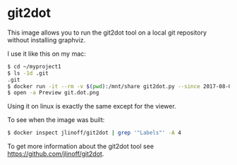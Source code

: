 # git2dot

This image allows you to run the git2dot tool on a local git repository
without installing graphviz.

I use it like this on my mac:

```bash
$ cd ~/myproject1
$ ls -1d .git
.git
$ docker run -it --rm -v $(pwd):/mnt/share git2dot.py --since 2017-08-01 --png -l "'%h|%s|%cn|%cr'" git.dot
$ open -a Preview git.dot.png
```

Using it on linux is exactly the same except for the viewer.

To see when the image was built:

```bash
$ docker inspect jlinoff/git2dot | grep '"Labels"' -A 4
```

To get more information about the git2dot tool see https://github.com/jlinoff/git2dot.
